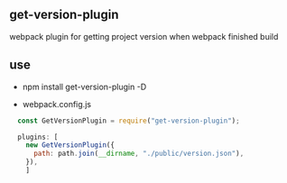 ## get-version-plugin

webpack plugin for getting project version when webpack finished build

## use

- npm install get-version-plugin -D

- webpack.config.js

```javascript
  const GetVersionPlugin = require("get-version-plugin");

  plugins: [
    new GetVersionPlugin({
      path: path.join(__dirname, "./public/version.json"),
    }),
    ]
```
